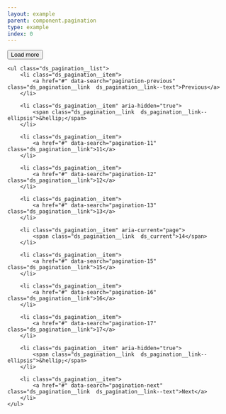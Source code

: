 ```yaml
---
layout: example
parent: component.pagination
type: example
index: 0
---
```


<nav class="ds_pagination" aria-label="Pages">
    <div class="ds_pagination__load-more">
        <button class="ds_button">Load more</button>
    </div>

    <ul class="ds_pagination__list">
        <li class="ds_pagination__item">
            <a href="#" data-search="pagination-previous" class="ds_pagination__link  ds_pagination__link--text">Previous</a>
        </li>

        <li class="ds_pagination__item" aria-hidden="true">
            <span class="ds_pagination__link  ds_pagination__link--ellipsis">&hellip;</span>
        </li>

        <li class="ds_pagination__item">
            <a href="#" data-search="pagination-11" class="ds_pagination__link">11</a>
        </li>

        <li class="ds_pagination__item">
            <a href="#" data-search="pagination-12" class="ds_pagination__link">12</a>
        </li>

        <li class="ds_pagination__item">
            <a href="#" data-search="pagination-13" class="ds_pagination__link">13</a>
        </li>

        <li class="ds_pagination__item" aria-current="page">
            <span class="ds_pagination__link  ds_current">14</span>
        </li>

        <li class="ds_pagination__item">
            <a href="#" data-search="pagination-15" class="ds_pagination__link">15</a>
        </li>

        <li class="ds_pagination__item">
            <a href="#" data-search="pagination-16" class="ds_pagination__link">16</a>
        </li>

        <li class="ds_pagination__item">
            <a href="#" data-search="pagination-17" class="ds_pagination__link">17</a>
        </li>

        <li class="ds_pagination__item" aria-hidden="true">
            <span class="ds_pagination__link  ds_pagination__link--ellipsis">&hellip;</span>
        </li>

        <li class="ds_pagination__item">
            <a href="#" data-search="pagination-next" class="ds_pagination__link  ds_pagination__link--text">Next</a>
        </li>
    </ul>
</nav>
